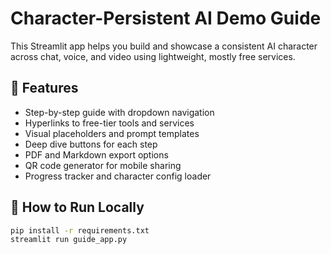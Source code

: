 # Character-Persistent AI Demo Guide

This Streamlit app helps you build and showcase a consistent AI character across chat, voice, and video using lightweight, mostly free services.

## 🚀 Features
- Step-by-step guide with dropdown navigation
- Hyperlinks to free-tier tools and services
- Visual placeholders and prompt templates
- Deep dive buttons for each step
- PDF and Markdown export options
- QR code generator for mobile sharing
- Progress tracker and character config loader

## 🧪 How to Run Locally

```bash
pip install -r requirements.txt
streamlit run guide_app.py
